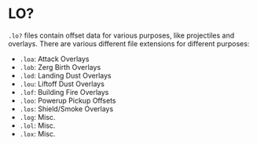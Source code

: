 # LO?
`.lo?` files contain offset data for various purposes, like projectiles and overlays. There are various different file extensions for different purposes:
- `.loa`: Attack Overlays
- `.lob`: Zerg Birth Overlays
- `.lod`: Landing Dust Overlays
- `.lou`: Liftoff Dust Overlays
- `.lof`: Building Fire Overlays
- `.loo`: Powerup Pickup Offsets
- `.los`: Shield/Smoke Overlays
- `.log`: Misc.
- `.lol`: Misc.
- `.lox`: Misc.